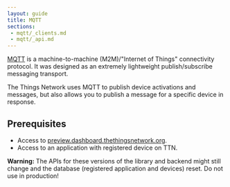 ```yaml
---
layout: guide
title: MQTT
sections:
 - mqtt/_clients.md
 - mqtt/_api.md
---
```


[MQTT](http://mqtt.org) is a machine-to-machine (M2M)/"Internet of Things" connectivity protocol. It was designed as an extremely lightweight publish/subscribe messaging transport.

The Things Network uses MQTT to publish device activations and messages, but also allows you to publish a message for a specific device in response.

## Prerequisites

* Access to [preview.dashboard.thethingsnetwork.org](https://preview.dashboard.thethingsnetwork.org/).
* Access to an application with registered device on TTN.

<div class="alert alert-danger"><strong>Warning:</strong> The APIs for these versions of the library and backend might still change and the database (registered application and devices) reset. Do not use in production!</div>